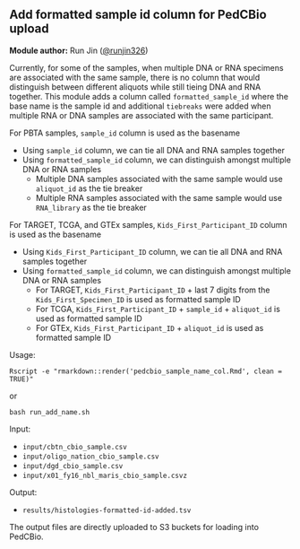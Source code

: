## Add formatted sample id column for PedCBio upload

**Module author:** Run Jin ([@runjin326](https://github.com/runjin326))

Currently, for some of the samples, when multiple DNA or RNA specimens are associated with the same sample, there 
is no column that would distinguish between different aliquots while still tieing DNA and RNA together.
This module adds a column called `formatted_sample_id` where the base name is the sample id and additional `tiebreaks` were added when multiple RNA or DNA samples are associated with the same participant.

For PBTA samples, `sample_id` column is used as the basename
- Using `sample_id` column, we can tie all DNA and RNA samples together
- Using `formatted_sample_id` column, we can distinguish amongst multiple DNA or RNA samples 
  - Multiple DNA samples associated with the same sample would use `aliquot_id` as the tie breaker
  - Multiple RNA samples associated with the same sample would use `RNA_library` as the tie breaker 

For TARGET, TCGA, and GTEx samples, `Kids_First_Participant_ID` column is used as the basename
- Using `Kids_First_Participant_ID` column, we can tie all DNA and RNA samples together
- Using `formatted_sample_id` column, we can distinguish amongst multiple DNA or RNA samples 
  - For TARGET, `Kids_First_Participant_ID` + last 7 digits from the `Kids_First_Specimen_ID` is used as formatted sample ID
  - For TCGA, `Kids_First_Participant_ID` + `sample_id` + `aliquot_id` is used as formatted sample ID
  - For GTEx, `Kids_First_Participant_ID` + `aliquot_id` is used as formatted sample ID

Usage:
  ```
Rscript -e "rmarkdown::render('pedcbio_sample_name_col.Rmd', clean = TRUE)"

```
or
```
bash run_add_name.sh
```

Input:
- `input/cbtn_cbio_sample.csv`
- `input/oligo_nation_cbio_sample.csv`
- `input/dgd_cbio_sample.csv`
- `input/x01_fy16_nbl_maris_cbio_sample.csvz`

Output:
- `results/histologies-formatted-id-added.tsv`

The output files are directly uploaded to S3 buckets for loading into PedCBio.
